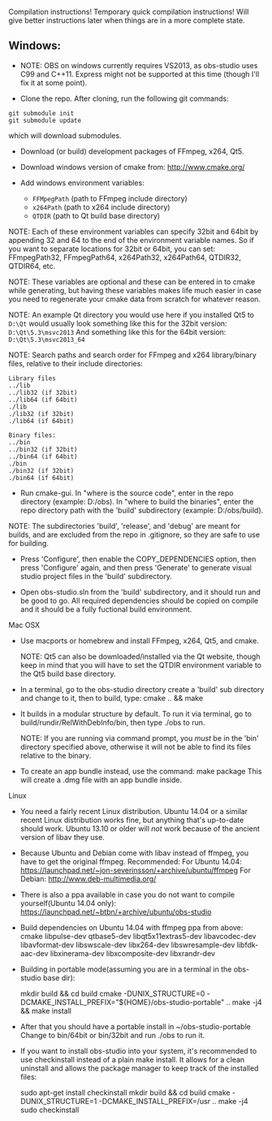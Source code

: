 Compilation instructions! Temporary quick compilation instructions!
Will give better instructions later when things are in a more complete state.

## Windows:
* NOTE: OBS on windows currently requires VS2013, as obs-studio uses C99 and
C++11.  Express might not be supported at this time (though I'll fix it at
some point).

* Clone the repo.  After cloning, run the following git commands:
```
git submodule init
git submodule update
```
which will download submodules.

* Download (or build) development packages of FFmpeg, x264, Qt5.

* Download windows version of cmake from: http://www.cmake.org/

* Add windows environment variables:
  * `FFMpegPath` (path to FFmpeg include directory)
  * `x264Path` (path to x264 include directory)
  * `QTDIR` (path to Qt build base directory)

NOTE: Each of these environment variables can specify 32bit and 64bit by
appending 32 and 64 to the end of the environment variable names.
So if you want to separate locations for 32bit or 64bit, you can set:
FFmpegPath32, FFmpegPath64, x264Path32, x264Path64, QTDIR32, QTDIR64, etc.

NOTE: These variables are optional and these can be entered in to cmake while generating, but having these variables makes life much easier in case you need to regenerate your cmake data from scratch for whatever reason.

NOTE: An example Qt directory you would use here if you installed Qt5 to `D:\Qt` would usually look something like this for the 32bit version: `D:\Qt\5.3\msvc2013` And something like this for the 64bit version: `D:\Qt\5.3\msvc2013_64`

NOTE: Search paths and search order for FFmpeg and x264 library/binary files, relative to their include directories:

```
Library files
../lib
../lib32 (if 32bit)
../lib64 (if 64bit)
./lib
./lib32 (if 32bit)
./lib64 (if 64bit)

Binary files:
../bin
../bin32 (if 32bit)
../bin64 (if 64bit)
./bin
./bin32 (if 32bit)
./bin64 (if 64bit)
```

* Run cmake-gui. In "where is the source code", enter in the repo directory (example: D:/obs). In "where to build the binaries", enter the repo directory path with the 'build' subdirectory (example: D:/obs/build).

NOTE: The subdirectories 'build', 'release', and 'debug' are meant for builds, and are excluded from the repo in .gitignore, so they are safe to use for building.

* Press 'Configure', then enable the COPY_DEPENDENCIES option, then press 'Configure' again, and then press 'Generate' to generate visual studio project files in the 'build' subdirectory.

* Open obs-studio.sln from the 'build' subdirectory, and it should run and be good to go. All required dependencies should be copied on compile and it should be a fully fuctional build environment.


Mac OSX
  - Use macports or homebrew and install FFmpeg, x264, Qt5, and cmake.

    NOTE: Qt5 can also be downloaded/installed via the Qt website, though keep
    in mind that you will have to set the QTDIR environment variable to the
    Qt5 build base directory.

  - In a terminal, go to the obs-studio directory create a 'build' sub
    directory and change to it, then to build, type: cmake .. && make

  - It builds in a modular structure by default.  To run it via terminal, go to
    build/rundir/RelWithDebInfo/bin, then type ./obs to run.

    NOTE: If you are running via command prompt, you *must* be in the 'bin'
    directory specified above, otherwise it will not be able to find its files
    relative to the binary.

  - To create an app bundle instead, use the command: make package
    This will create a .dmg file with an app bundle inside.


Linux
  - You need a fairly recent Linux distribution.
    Ubuntu 14.04 or a similar recent Linux distribution works fine, but
    anything that's up-to-date should work.
    Ubuntu 13.10 or older will _not_ work because of the ancient
    version of libav they use.

  - Because Ubuntu and Debian come with libav instead of ffmpeg, you have
    to get the original ffmpeg. Recommended:
    For Ubuntu 14.04:
      https://launchpad.net/~jon-severinsson/+archive/ubuntu/ffmpeg
    For Debian:
      http://www.deb-multimedia.org/

  - There is also a ppa available in case you do not want to compile
    yourself(Ubuntu 14.04 only):
      https://launchpad.net/~btbn/+archive/ubuntu/obs-studio

  - Build dependencies on Ubuntu 14.04 with ffmpeg ppa from above:
    cmake libpulse-dev qtbase5-dev libqt5x11extras5-dev libavcodec-dev
    libavformat-dev libswscale-dev libx264-dev libswresample-dev
    libfdk-aac-dev libxinerama-dev libxcomposite-dev libxrandr-dev

  - Building in portable mode(assuming you are in a terminal in the
    obs-studio base dir):
    
    mkdir build && cd build
    cmake -DUNIX_STRUCTURE=0 -DCMAKE_INSTALL_PREFIX="${HOME}/obs-studio-portable" ..
    make -j4 && make install

  - After that you should have a portable install in ~/obs-studio-portable
    Change to bin/64bit or bin/32bit and run ./obs to run it.

  - If you want to install obs-studio into your system, it's recommended
    to use checkinstall instead of a plain make install. It allows for a
    clean uninstall and allows the package manager to keep track of the
    installed files:

    sudo apt-get install checkinstall
    mkdir build && cd build
    cmake -DUNIX_STRUCTURE=1 -DCMAKE_INSTALL_PREFIX=/usr ..
    make -j4
    sudo checkinstall
